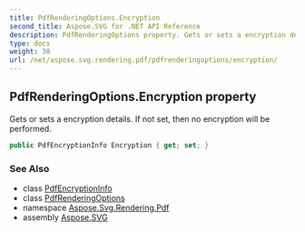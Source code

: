 ```yaml
---
title: PdfRenderingOptions.Encryption
second_title: Aspose.SVG for .NET API Reference
description: PdfRenderingOptions property. Gets or sets a encryption details. If not set then no encryption will be performed
type: docs
weight: 30
url: /net/aspose.svg.rendering.pdf/pdfrenderingoptions/encryption/
---
```

## PdfRenderingOptions.Encryption property

Gets or sets a encryption details. If not set, then no encryption will be performed.

```csharp
public PdfEncryptionInfo Encryption { get; set; }
```

### See Also

* class [PdfEncryptionInfo](../../../aspose.svg.rendering.pdf.encryption/pdfencryptioninfo/)
* class [PdfRenderingOptions](../)
* namespace [Aspose.Svg.Rendering.Pdf](../../../aspose.svg.rendering.pdf/)
* assembly [Aspose.SVG](../../../)
